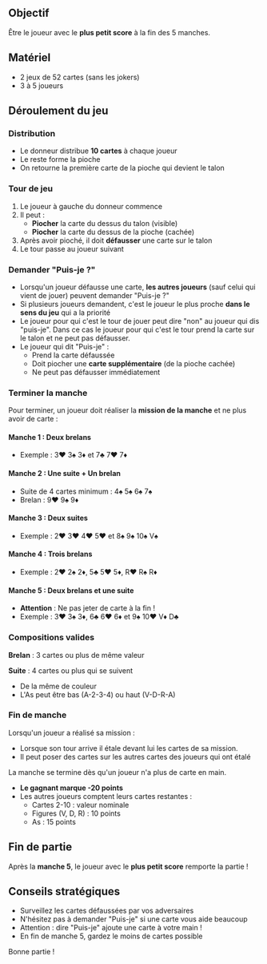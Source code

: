 ## Objectif
Être le joueur avec le **plus petit score** à la fin des 5 manches.

## Matériel
- 2 jeux de 52 cartes (sans les jokers)
- 3 à 5 joueurs

## Déroulement du jeu

### Distribution
- Le donneur distribue **10 cartes** à chaque joueur
- Le reste forme la pioche
- On retourne la première carte de la pioche qui devient le talon

### Tour de jeu
1. Le joueur à gauche du donneur commence
2. Il peut :
   - **Piocher** la carte du dessus du talon (visible)
   - **Piocher** la carte du dessus de la pioche (cachée)
3. Après avoir pioché, il doit **défausser** une carte sur le talon
4. Le tour passe au joueur suivant

### Demander "Puis-je ?"
- Lorsqu'un joueur défausse une carte, **les autres joueurs** (sauf celui qui vient de jouer) peuvent demander "Puis-je ?"
- Si plusieurs joueurs demandent, c'est le joueur le plus proche **dans le sens du jeu** qui a la priorité
- Le joueur pour qui c'est le tour de jouer peut dire "non" au joueur qui dis "puis-je". Dans ce cas le joueur pour qui c'est le tour prend la carte sur le talon et ne peut pas défausser.
- Le joueur qui dit "Puis-je" :
  - Prend la carte défaussée
  - Doit piocher une **carte supplémentaire** (de la pioche cachée)
  - Ne peut pas défausser immédiatement

### Terminer la manche

Pour terminer, un joueur doit réaliser la **mission de la manche** et ne plus avoir de carte :

#### Manche 1 : Deux brelans
- Exemple : 3♥ 3♠ 3♦ et 7♣ 7♥ 7♦

#### Manche 2 : Une suite + Un brelan
- Suite de 4 cartes minimum : 4♠ 5♠ 6♠ 7♠
- Brelan : 9♥ 9♠ 9♦

#### Manche 3 : Deux suites
- Exemple : 2♥ 3♥ 4♥ 5♥ et 8♠ 9♠ 10♠ V♠

#### Manche 4 : Trois brelans
- Exemple : 2♥ 2♠ 2♦, 5♣ 5♥ 5♦, R♥ R♠ R♦

#### Manche 5 : Deux brelans et une suite
- **Attention** : Ne pas jeter de carte à la fin !
- Exemple : 3♥ 3♠ 3♦, 6♣ 6♥ 6♦ et 9♠ 10♥ V♦ D♣

### Compositions valides

**Brelan** : 3 cartes ou plus de même valeur

**Suite** : 4 cartes ou plus qui se suivent
- De la même de couleur
- L'As peut être bas (A-2-3-4) ou haut (V-D-R-A)

### Fin de manche

Lorsqu'un joueur a réalisé sa mission :
- Lorsque son tour arrive il étale devant lui les cartes de sa mission.
- Il peut poser des cartes sur les autres cartes des joueurs qui ont étalé

La manche se termine dès qu'un joueur n'a plus de carte en main.

- **Le gagnant marque -20 points**
- Les autres joueurs comptent leurs cartes restantes :
  - Cartes 2-10 : valeur nominale
  - Figures (V, D, R) : 10 points
  - As : 15 points

## Fin de partie

Après la **manche 5**, le joueur avec le **plus petit score** remporte la partie !

## Conseils stratégiques

- Surveillez les cartes défaussées par vos adversaires
- N'hésitez pas à demander "Puis-je" si une carte vous aide beaucoup
- Attention : dire "Puis-je" ajoute une carte à votre main !
- En fin de manche 5, gardez le moins de cartes possible

Bonne partie !
